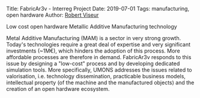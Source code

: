 Title: FabricAr3v - Interreg Project
Date: 2019-07-01
Tags: manufacturing, open hardware
Author: [Robert Viseur](mailto://robert.viseur@umons.ac.be)

Low cost open hardware Metallic Additive Manufacturing technology

Metal Additive Manufacturing (MAM) is a sector in very strong growth. Today's technologies require a great deal of expertise and very significant investments (~1M€), which hinders the adoption of this process. More affordable processes are therefore in demand. FabricAr3v responds to this issue by designing a "low-cost" process and by developing dedicated simulation tools. More specifically, UMONS addresses the issues related to valorisation, i.e. technology dissemination, practicable business models, intellectual property (of the machine and the manufactured objects) and the creation of an open hardware ecosystem.

